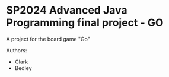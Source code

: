 # SP2024 Advanced Java Programming final project - GO

A project for the board game "Go"

Authors:
- Clark
- Bedley
